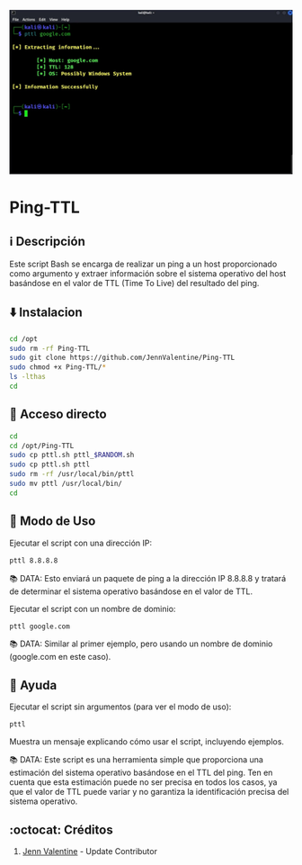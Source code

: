 ﻿![logo](https://github.com/JennValentine/Ping-TTL/blob/main/Imagenes/Ping-TTL.jpg)

# Ping-TTL

## :information_source: Descripción
Este script Bash se encarga de realizar un ping a un host proporcionado 
como argumento y extraer información sobre el sistema operativo del 
host basándose en el valor de TTL (Time To Live) del resultado del ping. 

## :arrow_down: Instalacion
```bash
cd /opt
sudo rm -rf Ping-TTL
sudo git clone https://github.com/JennValentine/Ping-TTL
sudo chmod +x Ping-TTL/*
ls -lthas
cd
```

## :book: Acceso directo
```bash
cd
cd /opt/Ping-TTL
sudo cp pttl.sh pttl_$RANDOM.sh
sudo cp pttl.sh pttl
sudo rm -rf /usr/local/bin/pttl
sudo mv pttl /usr/local/bin/
cd
```

## :hammer: Modo de Uso

Ejecutar el script con una dirección IP:

```bash
pttl 8.8.8.8
```
:books: DATA: Esto enviará un paquete de ping a la dirección IP 8.8.8.8 y tratará de 
determinar el sistema operativo basándose en el valor de TTL.

Ejecutar el script con un nombre de dominio:

```bash
pttl google.com
```
:books: DATA: Similar al primer ejemplo, pero usando un nombre de dominio 
(google.com en este caso).

## :busstop: Ayuda 

Ejecutar el script sin argumentos (para ver el modo de uso):

```bash
pttl
```
Muestra un mensaje explicando cómo usar el script, incluyendo ejemplos.

:books: DATA: Este script es una herramienta simple que proporciona una estimación 
del sistema operativo basándose en el TTL del ping. Ten en cuenta que 
esta estimación puede no ser precisa en todos los casos, ya que el valor 
de TTL puede variar y no garantiza la identificación precisa del sistema 
operativo.

## :octocat: Créditos
1. [Jenn Valentine](https://t.me/JennValentine) - Update Contributor
